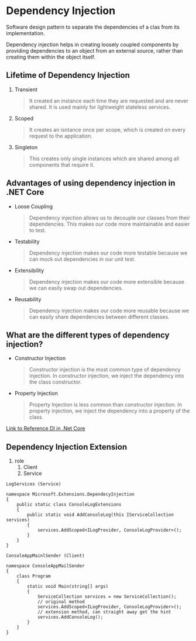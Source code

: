 # Dependency Injection

Software design pattern to separate the dependencies of a clas from its implementation.

Dependency injection helps in creating loosely coupled components by providing dependencies to an object from an external source, rather than creating them within the object itself.


## Lifetime of Dependency Injection

1. Transient
   
   >It created an instance each time they are requested and are never shared. It is used mainly for lightweight stateless services. 
2. Scoped
   >It creates an isntance once per scope, which is created on every request to the application.
3. Singleton
   >This creates only single instances which are shared among all components that require it.

## Advantages of using dependency injection in .NET Core

- Loose Coupling
  > Dependency injection allows us to decouple our classes from their dependencies. This makes our code more maintainable and easier to test.
- Testability
  > Dependency injection makes our code more testable because we can mock out dependencies in our unit test.
- Extensibility
  > Dependency injection makes our code more extensible because we can easily swap out dependencies.
- Reusability
  > Dependency injection makes our code more reusable because we can easily share dependencies between different classes.

## What are the different types of dependency injection?
- Constructor Injection
  > Constructor injection is the most common type of dependency injection. In constructor injection, we inject the dependency into the class constructor.
- Property Injection
  > Property Injection is less common than constructor injection. In property injection, we inject the dependency into a property of the class.


[Link to Reference DI in .Net Core](https://www.c-sharpcorner.com/article/dependency-injection-in-net-core/)



## Dependency Injection **Extension**
1. role
   1. Client 
   2. Service

`LogServices (Service)`

```
namespace Microsoft.Extensions.DependecyInjection
{
    public static class ConsoleLogExtensions
    {
        public static void AddConsoleLog(this IServiceCollection services)
        {
            services.AddScoped<ILogProvider, ConsoleLogProvider>();
        }
    }
}
```

`ConsoleAppMainlSender (Client)`

```
namespace ConsoleAppMailSender
{
    class Program
    {
        static void Main(string[] args)
        {
            ServiceCollection services = new ServiceCollection();
            // original method
            services.AddScoped<ILogProvider, ConsoleLogProvider>();
            // extension method, can straight away get the hint
            services.AddConsoleLog();
        }
    }
}
```
